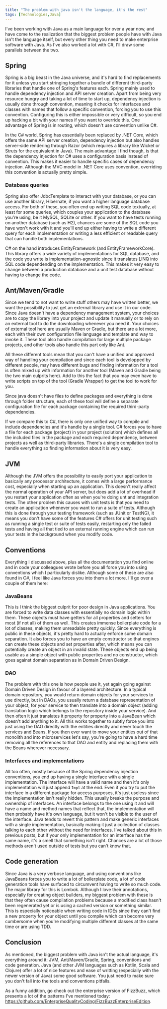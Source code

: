 ```yaml
---
title: "The problem with java isn't the language, it's the rest"
tags: [Technologies,Java]
---
```

I've been working with Java as a main language for over a year now, and have come to the realization that the biggest problem people have with Java isn't the language itself, but every other thing you need to make enterprise software with Java. As I've also worked a lot with C#, I'll draw some parallels between the two.

<!-- truncate -->

## Spring
Spring is a big beast in the Java universe, and it's hard to find replacements for it unless you start stringing together a bundle of different third-party libraries that handle one of Spring's features each. Spring mainly used to handle dependency injection and API server creation. Apart from being very resource hungry and taking a lot of time to start up, dependency injection is usually done through convention, meaning it checks for interfaces and classes with names that follow a specific convention, forcing you to use this convention. Configuring this is either impossible or very difficult, so you end up hacking a bit with your names if you want to override this. One advantage of Spring is in routing, which doesn't use convention unlike C#.

In the C# world, Spring has essentially been replaced by .NET Core, which offers the same API server creation, dependency injection but also handles server-side rendering through Razor (which requires a library like Wicket or Struts for the equivalent in Java). The main advantage I find though, is that the dependency injection for C# uses a configuration basis instead of convention. This makes it easier to handle specific cases of dependency injection. Although the MVC model in .NET Core uses convention, overriding this convention is actually pretty simple.

### Database queries
Spring also offer JdbcTemplate to interact with your database, or you can use another library, Hibernate, if you want a higher language database access. For both of these, you often end up writing SQL code textually, at least for some queries, which couples your application to the database you're using, be it MySQL, SQLite or other. If you want to have tests running on another database (such as H2), chances are some of the SQL code you have won't work with it and you'll end up either having to write a different query for each implementation or writing a less efficient or readable query that can handle both implementations.

C# on the hand introduces EntityFramework (and EntityFrameworkCore). This library offers a wide variety of implementations for SQL database, and the code you write is implementation-agnostic since it translates LINQ into SQL code dependending on the implementation. This makes it very easy to change between a production database and a unit test database without having to change the code.

## Ant/Maven/Gradle
Since we tend to not want to write stuff others may have written better, we want the possibility to just get an external library and use it in our code. Since Java doesn't have a dependency management system, your choices are to copy the library into your project and update it manually or to rely on an external tool to do the downloading whenever you need it. Your choices of external tool here are usually Maven or Gradle, but there are a lot more, each with their own configuration file language and template and way to invoke it. These tool also handle compilation for large multiple package projects, and other tools also handle this part only like Ant.

All these different tools mean that you can't have a unified and approved way of handling your compilation and since each tool is developped by different people, may have different bugs and finding information for a tool is often mixed up with information for another tool (Maven and Gradle being the two main culprits here). Add to this the fact that you may even have to write scripts on top of the tool (Gradle Wrapper) to get the tool to work for you.

Since java doesn't have files to define packages and everything is done through folder structure, each of these tool will define a separate configuration file for each package containing the required third-party dependencies.

If we compare this to C#, there is only one unified way to compile and include dependencies and it's handle by a single tool. C# forces you to have a file for each package (project) in your project (solution) which defines all the included files in the package and each required dependency, between projects as well as third-party libraries. There's a single compilation tool to handle everything so finding information about it is very easy.

## JVM
Although the JVM offers the possibility to easily port your application to basically any processor architecture, it comes with a large performance cost, especially when starting up an application. This doesn't really affect the normal operation of your API server, but does add a lot of overhead if you restart your application often as when you're doing unt and integration tests. The other problem this causes with unit tests is that you need to create an application whenever you want to run a suite of tests. Although this is done through your testing framework (such as JUnit or TestNG), it means you don't have some of the features C# offers for unit testing such as running a single test or suite of tests easily, restarting only the failed tests and having all that tied to an external running engine which can run your tests in the background when you modify code.

## Conventions
Everything I discussed above, plus all the documentation you find online and in code your colleagues wrote before you all force you into using conventions which I particularly dislike. Although some of these are also found in C#, I feel like Java forces you into them a lot more. I'll go over a couple of them here:

### JavaBeans
This is I think the biggest culprit for poor design in Java applications. You are forced to write data classes with essentially no domain logic within them. These objects must have getters for all properties and setters for most (if not all) of them as well. This creates immense boilerplate code for a lot of classes, making them unreadable pretty quickly. Since everything is public in these objects, it's pretty hard to actually enforce some domain separation. It also forces you to have an empty constructor so that engines can create these objects and set properties after, which means you can potentially create an object in an invalid state. These objects end up being usable as a simple object with public properties and no constructor, which goes against domain separation as in Domain Driven Design.

### DAO
The problem with this one is how people use it, yet again going against Domain Driven Design in favour of a layered architecture. In a typical domain repository, you would return domain objects for your services to use directly, but in DAOs, you usually return a database representation of your object, for your service to then translate into a domain object (adding translation logic which belongs to the repository inside your service). And then often it just translates it property for property into a JavaBean which doesn't add anything to it. All this works together to subtly force you into just using the DAO directly with the entities directly and never touch the services and Beans. If you then ever want to move your entities out of that monolith and into microservices let's say, you're going to have a hard time removing all the references to that DAO and entity and replacing them with the Beans wherever necessary.

### Interfaces and implementations
All too often, mostly because of the Spring dependency injection conventions, you end up having a single interface with a single implementation. The interface will have a valid name and then it's only implementation will just append `Impl` at the end. Even if you try to put the interface in a different package for access purposes, it's just useless since the implementation isn't really hidden. This usually breaks the purpose and ownership of interfaces. An interface belongs to the one using it and will have a name and method names that reflect that, the implementation will then probably have it's own language, but it won't be visible to the user of the interface. Java tends to revert this pattern and make generic interfaces with a single implementation, basically making it just a collection of classes talking to each other without the need for interfaces. I've talked about this in previous posts, but if your only implementation for an interface has the same name, it's a smell that something isn't right. Chances are a lot of those methods aren't used outside of tests but you can't know that.

## Code generation
Since Java is a very verbose language, and using conventions like JavaBeans forces you to write a lot of boilerplate code, a lot of code generation tools have surfaced to circumvent having to write so much code. The major library for this is Lombok. Although I love their annotations, especially for creating object builders, my biggest problem with these is that they often cause compilation problems because a modified class hasn't been regenerated yet or is using a cached version or something similar. This is especially noticeable when writing code in IDEs since they can't find a new property for your object until you compile which can become very cumbersome when you're modifying multiple different classes at the same time or are using TDD.

## Conclusion
As mentioned, the biggest problem with Java isn't the actual language, it's everything around it: JVM, Ant/Maven/Gradle, Spring, conventions and code generation. Java (and other JVM languages such as Kotlin, Scala and Clojure) offer a lot of nice features and ease of writting (especially with the newer version of Java) some good software. You just need to make sure you don't fall into the tools and conventions pitfalls.

As a funny addition, go check out the enterprise version of FizzBuzz, which presents a lot of the patterns I've mentioned today: https://github.com/EnterpriseQualityCoding/FizzBuzzEnterpriseEdition.
